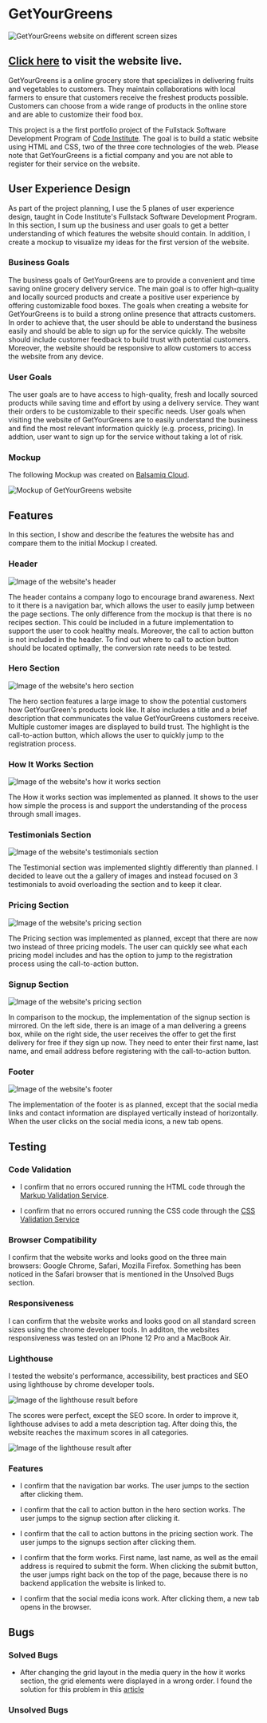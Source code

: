# GetYourGreens

![GetYourGreens website on different screen sizes](assets/images/readme/getyourgreens_screensizes.png)

## [Click here](https://codewithmaik.github.io/get-your-greens/) to visit the website live.

GetYourGreens is a online grocery store that specializes in delivering fruits and vegetables to customers. They maintain collaborations with local farmers to ensure that customers receive the freshest products possible. Customers can choose from a wide range of products in the online store and are able to customize their food box.

This project is a the first portfolio project of the Fullstack Software Development Program of [Code Institute](https://codeinstitute.net). The goal is to build a static website using HTML and CSS, two of the three core technologies of the web. Please note that GetYourGreens is a fictial company and you are not able to register for their service on the website.

## User Experience Design

As part of the project planning, I use the 5 planes of user experience design, taught in Code Institute's Fullstack Software Development Program. In this section, I sum up the business and user goals to get a better understanding of which features the website should contain. In addition, I create a mockup to visualize my ideas for the first version of the website.

### Business Goals

The business goals of GetYourGreens are to provide a convenient and time saving online grocery delivery service. The main goal is to offer high-quality and locally sourced products and create a positive user experience by offering customizable food boxes. The goals when creating a website for GetYourGreens is to build a strong online presence that attracts customers. In order to achieve that, the user should be able to understand the business easily and should be able to sign up for the service quickly. The website should include customer feedback to build trust with potential customers. Moreover, the website should be responsive to allow customers to access the website from any device.

### User Goals

The user goals are to have access to high-quality, fresh and locally sourced products while saving time and effort by using a delivery service. They want their orders to be customizable to their specific needs. User goals when visiting the website of GetYourGreens are to easily understand the business and find the most relevant information quickly (e.g. process, pricing). In addtion, user want to sign up for the service without taking a lot of risk.

### Mockup

The following Mockup was created on [Balsamiq Cloud](https://balsamiq.cloud/).

![Mockup of GetYourGreens website](assets/images/readme/mockup.png)

## Features

In this section, I show and describe the features the website has and compare them to the initial Mockup I created.

### Header

![Image of the website's header](assets/images/readme/header.png)

The header contains a company logo to encourage brand awareness. Next to it there is a navigation bar, which allows the user to easily jump between the page sections. The only difference from the mockup is that there is no recipes section. This could be included in a future implementation to support the user to cook healthy meals. Moreover, the call to action button is not included in the header. To find out where to call to action button should be located optimally, the conversion rate needs to be tested.

### Hero Section

![Image of the website's hero section](assets/images/readme/hero-section.png)

The hero section features a large image to show the potential customers how GetYourGreen's products look like. It also includes a title and a brief description that communicates the value GetYourGreens customers receive. Multiple customer images are displayed to build trust. The highlight is the call-to-action button, which allows the user to quickly jump to the registration process.

### How It Works Section

![Image of the website's how it works section](assets/images/readme/howitworks-section.png)

The How it works section was implemented as planned. It shows to the user how simple the process is and support the understanding of the process through small images.

### Testimonials Section

![Image of the website's testimonials section](assets/images/readme/testimonials-section.png)

The Testimonial section was implemented slightly differently than planned. I decided to leave out the a gallery of images and instead focused on 3 testimonials to avoid overloading the section and to keep it clear.

### Pricing Section

![Image of the website's pricing section](assets/images/readme/pricing-section.png)

The Pricing section was implemented as planned, except that there are now two instead of three pricing models. The user can quickly see what each pricing model includes and has the option to jump to the registration process using the call-to-action button.

### Signup Section

![Image of the website's pricing section](assets/images/readme/signup.png)

In comparison to the mockup, the implementation of the signup section is mirrored. On the left side, there is an image of a man delivering a greens box, while on the right side, the user receives the offer to get the first delivery for free if they sign up now. They need to enter their first name, last name, and email address before registering with the call-to-action button.

### Footer

![Image of the website's footer](assets/images/readme/footer.png)

The implementation of the footer is as planned, except that the social media links and contact information are displayed vertically instead of horizontally. When the user clicks on the social media icons, a new tab opens.

## Testing

### Code Validation

- I confirm that no errors occured running the HTML code through the [Markup Validation Service](https://validator.w3.org/).

- I confirm that no errors occured running the CSS code through the [CSS Validation Service](https://jigsaw.w3.org/css-validator/)

### Browser Compatibility

I confirm that the website works and looks good on the three main browsers: Google Chrome, Safari, Mozilla Firefox. Something has been noticed in the Safari browser that is mentioned in the Unsolved Bugs section.

### Responsiveness

I can confirm that the website works and looks good on all standard screen sizes using the chrome developer tools. In additon, the websites responsiveness was tested on an IPhone 12 Pro and a MacBook Air.

### Lighthouse

I tested the website's performance, accessibility, best practices and SEO using lighthouse by chrome developer tools.

![Image of the lighthouse result before](assets/images/readme/lighthouse_before.png)

The scores were perfect, except the SEO score. In order to improve it, lighthouse advises to add a meta description tag. After doing this, the website reaches the maximum scores in all categories.

![Image of the lighthouse result after](assets/images/readme/lighthouse%20after.png)

### Features

- I confirm that the navigation bar works. The user jumps to the section after clicking them.

- I confirm that the call to action button in the hero section works. The user jumps to the signup section after clicking it.

- I confirm that the call to action buttons in the pricing section work. The user jumps to the signups section after clicking them.

- I confirm that the form works. First name, last name, as well as the email address is required to submit the form. When clicking the submit button, the user jumps right back on the top of the page, because there is no backend application the website is linked to.

- I confirm that the social media icons work. After clicking them, a new tab opens in the browser.

## Bugs

### Solved Bugs

- After changing the grid layout in the media query in the how it works section, the grid elements were displayed in a wrong order. I found the solution for this problem in this [article](https://www.sitepoint.com/order-align-items-grid-layout/)

### Unsolved Bugs



